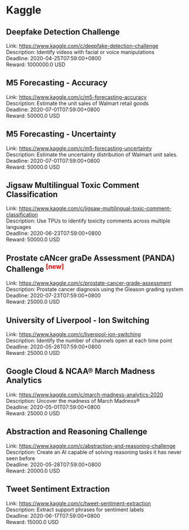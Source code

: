 # Kaggle



## Deepfake Detection Challenge

Link: https://www.kaggle.com/c/deepfake-detection-challenge  
Description: Identify videos with facial or voice manipulations  
Deadline: 2020-04-25T07:59:00+0800  
Reward: 1000000.0 USD  


## M5 Forecasting - Accuracy

Link: https://www.kaggle.com/c/m5-forecasting-accuracy  
Description: Estimate the unit sales of Walmart retail goods  
Deadline: 2020-07-01T07:59:00+0800  
Reward: 50000.0 USD  


## M5 Forecasting - Uncertainty

Link: https://www.kaggle.com/c/m5-forecasting-uncertainty  
Description:  Estimate the uncertainty distribution of Walmart unit sales.    
Deadline: 2020-07-01T07:59:00+0800  
Reward: 50000.0 USD  


## Jigsaw Multilingual Toxic Comment Classification

Link: https://www.kaggle.com/c/jigsaw-multilingual-toxic-comment-classification  
Description: Use TPUs to identify toxicity comments across multiple languages  
Deadline: 2020-06-23T07:59:00+0800  
Reward: 50000.0 USD  


## Prostate cANcer graDe Assessment (PANDA) Challenge <sup style="color:red">[new]<sup>  

Link: https://www.kaggle.com/c/prostate-cancer-grade-assessment  
Description: Prostate cancer diagnosis using the Gleason grading system  
Deadline: 2020-07-23T07:59:00+0800  
Reward: 25000.0 USD  


## University of Liverpool - Ion Switching

Link: https://www.kaggle.com/c/liverpool-ion-switching  
Description: Identify the number of channels open at each time point  
Deadline: 2020-05-26T07:59:00+0800  
Reward: 25000.0 USD  


## Google Cloud & NCAA® March Madness Analytics

Link: https://www.kaggle.com/c/march-madness-analytics-2020  
Description: Uncover the madness of March Madness®  
Deadline: 2020-05-01T07:59:00+0800  
Reward: 25000.0 USD  


## Abstraction and Reasoning Challenge

Link: https://www.kaggle.com/c/abstraction-and-reasoning-challenge  
Description: Create an AI capable of solving reasoning tasks it has never seen before  
Deadline: 2020-05-28T07:59:00+0800  
Reward: 20000.0 USD  


## Tweet Sentiment Extraction

Link: https://www.kaggle.com/c/tweet-sentiment-extraction  
Description: Extract support phrases for sentiment labels  
Deadline: 2020-06-17T07:59:00+0800  
Reward: 15000.0 USD  


